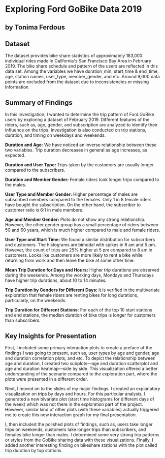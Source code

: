 # Exploring Ford GoBike Data 2019
## by Tonima Ferdous


## Dataset

The dataset provides bike share statistics of approximately 183,000 individual rides made in California's San Francisco Bay Area in February 2019. The bike share schedule and pattern of the users are reflected in this data set. Among the variables we have duration_min, start_time & end_time, age, station names, user_type, member_gender, and etc. Around 9,000 data points are excluded from the dataset due to inconsistencies or missing information.


## Summary of Findings

In this investigation, I wanted to determine the trip pattern of Ford GoBike users by exploring a dataset of February 2019. Different features of the riders, such as, age, gender, and subscription are analyzed to identify their influence on the trips. Investigation is also conducted on trip stations, duration, and timing on weekdays and weekends.

**Duration and Age:** We have noticed an inverse relationship between these two variables. Trip duration decreases in general as age increases, as expected.

**Duration and User Type:** Trips taken by the customers are usually longer compared to the subscribers.

**Duration and Member Gender:** Female riders took longer trips compared to the males.

**User Type and Member Gender:** Higher percentage of males are subscribed members compared to the females. Only 1 in 8 female riders have bought the subscription. On the other hand, the subscriber to customer ratio is 6:1 in male members.

**Age and Member Gender:** Plots do not show any strong relationship. However, the other gender group has a small percentage of riders between 50 and 60 years, which is much higher compared to male and female riders.

**User Type and Start Time:** We found a similar distribution for subscribers and customers. The histograms are bimodal with spikes in 8 am and 5 pm. However, the count of trips are 25% higher at 5 pm compared to 8 am in customers. Looks like customers are more likely to rent a bike while returning from work and then leave the bike at some other time.

**Mean Trip Duration for Days and Hours:** Higher trip durations are observed during the weekends. Among the working days, Mondays and Thursdays have higher trip durations, about 10 to 14 minutes.

**Trip Duration by Genders for Different Days:** It is verified in the multivariate exploration that female riders are renting bikes for long durations, particularly, on the weekends.

**Trip Duration for Different Stations:** For each of the top 10 start stations and end stations, the median duration of bike trips is longer for customers than subscribers.


## Key Insights for Presentation

First, I included some primary interaction plots to create a preface of the findings I was going to present, such as, user types by age and gender, age and duration correlation plots, and etc. To depict the relationship between age and duration, I created two subplots—age and duration scatterplot and age and duration heatmap—side by side. This visualization offered a better understanding of the scenario compared to the exploration part, where the plots were presented in a different order.

Next, I moved on to the slides of my major findings. I created an explanatory visualization on trips by days and hours. For this particular analysis, I generated a new bivariate plot (start time histograms for different days of the week) which was not there in the exploration part of the project. However, similar kind of other plots (with these variables) actually triggered me to create this new interaction graph for my final presentation.

I, then included the polished plots of findings, such as, users take longer trips on weekends, customers take longer trips than subscribers, and females bike longer than males. I determined some very strong trip patterns or styles from the GoBike sharing data with these visualizations. Finally, I added another interesting finding on bikeshare stations with the plot called trip duration by top stations.
